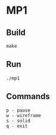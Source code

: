 # MP1
## Build
    make
## Run
    ./mp1
## Commands
    p - pause
    w - wireframe
    s - solid
    q - exit
